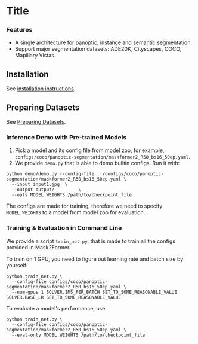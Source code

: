 # Title

### Features
* A single architecture for panoptic, instance and semantic segmentation.
* Support major segmentation datasets: ADE20K, Cityscapes, COCO, Mapillary Vistas.


## Installation

See [installation instructions](INSTALL.md).

## Preparing Datasets

See [Preparing Datasets](datasets/README.md).

### Inference Demo with Pre-trained Models

1. Pick a model and its config file from
  [model zoo](MODEL_ZOO.md),
  for example, `configs/coco/panoptic-segmentation/maskformer2_R50_bs16_50ep.yaml`.
2. We provide `demo.py` that is able to demo builtin configs. Run it with:
```
python demo/demo.py --config-file ../configs/coco/panoptic-segmentation/maskformer2_R50_bs16_50ep.yaml \
  --input input1.jpg  \
  --output output/         \
  --opts MODEL.WEIGHTS /path/to/checkpoint_file
```
The configs are made for training, therefore we need to specify `MODEL.WEIGHTS` to a model from model zoo for evaluation.

### Training & Evaluation in Command Line

We provide a script `train_net.py`, that is made to train all the configs provided in Mask2Former.

To train on 1 GPU, you need to figure out learning rate and batch size by yourself:
```
python train_net.py \
  --config-file configs/coco/panoptic-segmentation/maskformer2_R50_bs16_50ep.yaml \
  --num-gpus 1 SOLVER.IMS_PER_BATCH SET_TO_SOME_REASONABLE_VALUE SOLVER.BASE_LR SET_TO_SOME_REASONABLE_VALUE
```

To evaluate a model's performance, use
```
python train_net.py \
  --config-file configs/coco/panoptic-segmentation/maskformer2_R50_bs16_50ep.yaml \
  --eval-only MODEL.WEIGHTS /path/to/checkpoint_file
```
